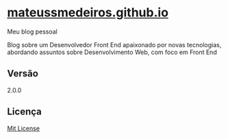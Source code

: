 # [mateussmedeiros.github.io](http://mateussmedeiros.github.io/)
Meu blog pessoal

Blog sobre um Desenvolvedor Front End apaixonado por novas tecnologias, abordando assuntos sobre Desenvolvimento Web, com foco em Front End

## Versão
2.0.0

## Licença
[Mit License](https://github.com/mateussmedeiros/mateussmedeiros.github.io/blob/master/LICENSE)
